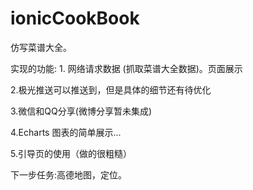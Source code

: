 # ionicCookBook
仿写菜谱大全。

实现的功能: 1. 网络请求数据 (抓取菜谱大全数据)。页面展示



2.极光推送可以推送到，但是具体的细节还有待优化

3.微信和QQ分享(微博分享暂未集成)

4.Echarts 图表的简单展示...

5.引导页的使用（做的很粗糙）



下一步任务:高德地图，定位。




